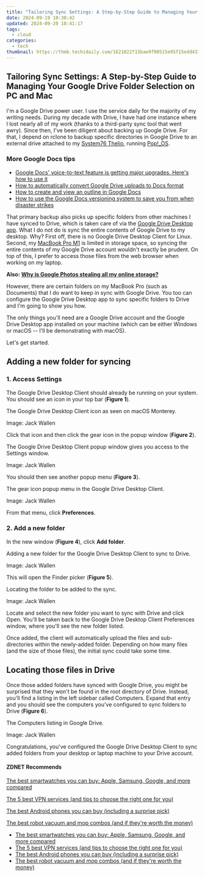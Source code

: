 ```yaml
---
title: "Tailoring Sync Settings: A Step-by-Step Guide to Managing Your Google Drive Folder Selection on PC and Mac"
date: 2024-09-19 10:38:42
updated: 2024-09-20 10:41:17
tags:
  - cloud
categories:
  - tech
thumbnail: https://thmb.techidaily.com/1621022f15bae9f90515e95f15edd431dd0fad0e7e4a31a614efb85ef8dac6ad.JPG
---
```


## Tailoring Sync Settings: A Step-by-Step Guide to Managing Your Google Drive Folder Selection on PC and Mac

I'm a Google Drive power user. I use the service daily for the majority of my writing needs. During my decade with Drive, I have had one instance where I lost nearly all of my work (thanks to a third-party sync tool that went awry). Since then, I've been diligent about backing up Google Drive. For that, I depend on rclone to backup specific directories in Google Drive to an external drive attached to my [System76 Thelio](https://system76.com/desktops), running [Pop!\_OS](https://pop.system76.com/). 

### More Google Docs tips

* [Google Docs' voice-to-text feature is getting major upgrades. Here's how to use it](https://www.zdnet.com/article/voice-to-text-on-google-docs-is-getting-a-major-upgrade-heres-how-to-use-it/)
* [How to automatically convert Google Drive uploads to Docs format](https://www.zdnet.com/article/how-to-automatically-convert-google-drive-uploads-to-docs-format/)
* [How to create and view an outline in Google Docs](https://www.zdnet.com/article/how-to-create-and-view-an-outline-in-google-docs/)
* [How to use the Google Docs versioning system to save you from when disaster strikes](https://www.zdnet.com/article/how-to-use-the-google-docs-versioning-system-to-save-you-from-when-disaster-strikes/)

That primary backup also picks up specific folders from other machines I have synced to Drive, which is taken care of via the [Google Drive Desktop app](https://www.google.com/drive/download/). What I do not do is sync the entire contents of Google Drive to my desktop. Why? First off, there is no Google Drive Desktop Client for Linux. Second, my [MacBook Pro M1](https://apple.sjv.io/c/159047/435031/7613?&sharedId=zdnet&u=https%3A%2F%2Fwww.apple.com%2Fshop%2Fbuy-mac%2Fmacbook-pro%2F13-inch-space-gray-apple-m1-chip-with-8-core-cpu-and-8-core-gpu-256gb&subId1=zd-%5F%5FCOM%5FCLICK%5FID%5F%5F-dtp) is limited in storage space, so syncing the entire contents of my Google Drive account wouldn't exactly be prudent. On top of this, I prefer to access those files from the web browser when working on my laptop. 

**Also:** [**Why is Google Photos stealing all my online storage?**](https://www.zdnet.com/article/why-is-google-photos-stealing-all-my-online-storage-ask-zdnet/)

However, there are certain folders on my MacBook Pro (such as Documents) that I do want to keep in sync with Google Drive. You too can configure the Google Drive Desktop app to sync specific folders to Drive and I'm going to show you how.

The only things you'll need are a Google Drive account and the Google Drive Desktop app installed on your machine (which can be either Windows or macOS -- I'll be demonstrating with macOS).

Let's get started.

## Adding a new folder for syncing

### 1\. Access Settings

The Google Drive Desktop Client should already be running on your system. You should see an icon in your top bar (**Figure 1**).

The Google Drive Desktop Client icon as seen on macOS Monterey.

Image: Jack Wallen

Click that icon and then click the gear icon in the popup window (**Figure 2**).

The Google Drive Desktop Client popup window gives you access to the Settings window.

Image: Jack Wallen

You should then see another popup menu (**Figure 3**).

The gear icon popup menu in the Google Drive Desktop Client.

Image: Jack Wallen

From that menu, click **Preferences**.

### 2\. Add a new folder

In the new window (**Figure 4**), click **Add folder**.

Adding a new folder for the Google Drive Desktop Client to sync to Drive.

Image: Jack Wallen

This will open the Finder picker (**Figure 5**). 

Locating the folder to be added to the sync.

Image: Jack Wallen

Locate and select the new folder you want to sync with Drive and click Open. You'll be taken back to the Google Drive Desktop Client Preferences window, where you'll see the new folder listed. 

Once added, the client will automatically upload the files and sub-directories within the newly-added folder. Depending on how many files (and the size of those files), the initial sync could take some time. 

## Locating those files in Drive

Once those added folders have synced with Google Drive, you might be surprised that they won't be found in the root directory of Drive. Instead, you'll find a listing in the left sidebar called Computers. Expand that entry and you should see the computers you've configured to sync folders to Drive (**Figure 6**).

The Computers listing in Google Drive.

Image: Jack Wallen

Congratulations, you've configured the Google Drive Desktop Client to sync added folders from your desktop or laptop machine to your Drive account.

#### **ZDNET** Recommends

[The best smartwatches you can buy: Apple, Samsung, Google, and more compared](https://www.zdnet.com/article/best-smartwatch/ "The best smartwatches you can buy: Apple, Samsung, Google, and more compared")

[The 5 best VPN services (and tips to choose the right one for you)](https://www.zdnet.com/article/best-vpn/ "The 5 best VPN services (and tips to choose the right one for you)")

[The best Android phones you can buy (including a surprise pick)](https://www.zdnet.com/article/best-android-phone/ "The best Android phones you can buy (including a surprise pick)")

[The best robot vacuum and mop combos (and if they're worth the money)](https://www.zdnet.com/article/best-robot-vacuum-mop/ "The best robot vacuum and mop combos (and if they're worth the money)")

* [The best smartwatches you can buy: Apple, Samsung, Google, and more compared](https://www.zdnet.com/article/best-smartwatch/ "The best smartwatches you can buy: Apple, Samsung, Google, and more compared")
* [The 5 best VPN services (and tips to choose the right one for you)](https://www.zdnet.com/article/best-vpn/ "The 5 best VPN services (and tips to choose the right one for you)")
* [The best Android phones you can buy (including a surprise pick)](https://www.zdnet.com/article/best-android-phone/ "The best Android phones you can buy (including a surprise pick)")
* [The best robot vacuum and mop combos (and if they're worth the money)](https://www.zdnet.com/article/best-robot-vacuum-mop/ "The best robot vacuum and mop combos (and if they're worth the money)")

<ins class="adsbygoogle"
     style="display:block"
     data-ad-format="autorelaxed"
     data-ad-client="ca-pub-7571918770474297"
     data-ad-slot="1223367746"></ins>



<ins class="adsbygoogle"
     style="display:block"
     data-ad-client="ca-pub-7571918770474297"
     data-ad-slot="8358498916"
     data-ad-format="auto"
     data-full-width-responsive="true"></ins>
